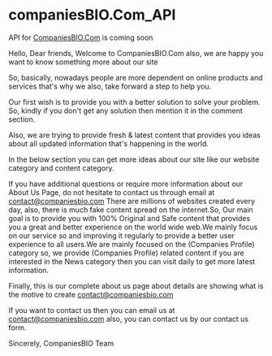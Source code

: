 # companiesBIO.Com_API
API for [CompaniesBIO.Com](https://companiesbio.com?utm_source=github&utm_medium=github&utm_campaign=github) is coming soon

Hello, Dear friends, Welcome to CompaniesBIO.Com also, we are happy you want to know something more about our site

So, basically, nowadays people are more dependent on online products and services that's why we also, take forward a step to help you.

Our first wish is to provide you with a better solution to solve your problem. So, kindly if you don't get any solution then mention it in the comment section.

Also, we are trying to provide fresh & latest content that provides you ideas about all updated information that's happening in the world.

In the below section you can get more ideas about our site like our website category and content category.

If you have additional questions or require more information about our About Us Page, do not hesitate to contact us through email at contact@companiesbio.com There are millions of websites created every day, also, there is much fake content spread on the internet.So, Our main goal is to provide you with 100% Original and Safe content that provides you a great and better experience on the world wide web.We mainly focus on our service so and improving it regularly to provide a better user experience to all users.We are mainly focused on the (Companies Profile) category so, we provide (Companies Profile) related content if you are interested in the News category then you can visit daily to get more latest information.

Finally, this is our complete about us page about details are showing what is the motive to create contact@companiesbio.com

If you want to contact us then you can email us at contact@companiesbio.com also, you can contact us by our contact us form.

Sincerely,
CompaniesBIO Team
